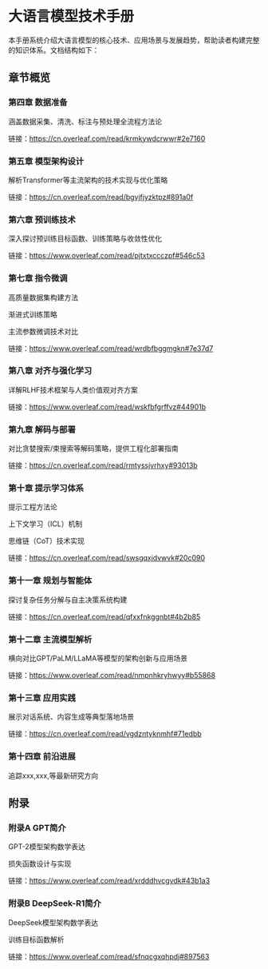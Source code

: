 # 大语言模型技术手册
本手册系统介绍大语言模型的核心技术、应用场景与发展趋势，帮助读者构建完整的知识体系。文档结构如下：
## 章节概览
### 第四章 数据准备
涵盖数据采集、清洗、标注与预处理全流程方法论

链接：https://cn.overleaf.com/read/krmkywdcrwwr#2e7160

### 第五章 模型架构设计
解析Transformer等主流架构的技术实现与优化策略

链接：https://cn.overleaf.com/read/bgvjfjyzktpz#891a0f

### 第六章 预训练技术
深入探讨预训练目标函数、训练策略与收敛性优化

链接：https://www.overleaf.com/read/pjtxtxccczpf#546c53

### 第七章 指令微调

高质量数据集构建方法

渐进式训练策略

主流参数微调技术对比

链接：https://www.overleaf.com/read/wrdbfbggmgkn#7e37d7

### 第八章 对齐与强化学习
详解RLHF技术框架与人类价值观对齐方案

链接：https://www.overleaf.com/read/wskfbfgrffvz#44901b

### 第九章 解码与部署
对比贪婪搜索/束搜索等解码策略，提供工程化部署指南

链接：https://cn.overleaf.com/read/rmtyssjvrhxy#93013b

### 第十章 提示学习体系

提示工程方法论

上下文学习（ICL）机制

思维链（CoT）技术实现

链接：https://cn.overleaf.com/read/swsgqxjdvwvk#20c090

### 第十一章 规划与智能体
探讨复杂任务分解与自主决策系统构建

链接：https://cn.overleaf.com/read/qfxxfnkggnbt#4b2b85

### 第十二章 主流模型解析
横向对比GPT/PaLM/LLaMA等模型的架构创新与应用场景

链接：https://www.overleaf.com/read/nmpnhkryhwyy#b55868

### 第十三章 应用实践
展示对话系统、内容生成等典型落地场景

链接：https://cn.overleaf.com/read/vgdzntyknmhf#71edbb

### 第十四章 前沿进展
追踪xxx,xxx,等最新研究方向

## 附录
### 附录A GPT简介

GPT-2模型架构数学表达

损失函数设计与实现

链接：https://www.overleaf.com/read/xrdddhvcgvdk#43b1a3

### 附录B DeepSeek-R1简介
DeepSeek模型架构数学表达

训练目标函数解析

链接：https://www.overleaf.com/read/sfnqcgxqhpdj#897563

